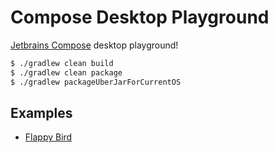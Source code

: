 # Compose Desktop Playground

[Jetbrains Compose][0] desktop playground!

```bash
$ ./gradlew clean build
$ ./gradlew clean package 
$ ./gradlew packageUberJarForCurrentOS 
```

## Examples

 - [Flappy Bird](https://elye-project.medium.com/android-jetpack-compose-flappy-bird-9ac4b1d223df)

[0]: https://www.jetbrains.com/lp/compose
[1]: https://filiph.github.io/raytracer/
[2]: https://github.com/filiph/filiphnet/blob/master/tool/spanify.dart
[3]: https://github.com/RayTracing/raytracing.github.io